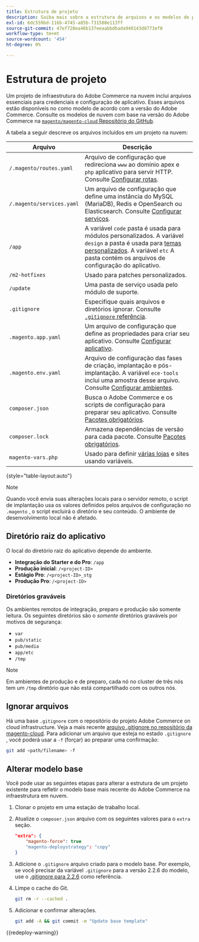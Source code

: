 ```yaml
---
title: Estrutura de projeto
description: Saiba mais sobre a estrutura de arquivos e os modelos de projeto do Adobe Commerce na infraestrutura em nuvem.
exl-id: 6dc559bd-116b-4745-a85b-731508e113ff
source-git-commit: 47ef728ea46b137eeaabbdbada940143d8773ef0
workflow-type: tm+mt
source-wordcount: '454'
ht-degree: 0%

---
```


# Estrutura de projeto

Um projeto de infraestrutura do Adobe Commerce na nuvem inclui arquivos essenciais para credenciais e configuração de aplicativo. Esses arquivos estão disponíveis no como modelo de acordo com a versão do Adobe Commerce. Consulte os modelos de nuvem com base na versão do Adobe Commerce na [`magento/magento-cloud` Repositório do GitHub](https://github.com/magento/magento-cloud).

A tabela a seguir descreve os arquivos incluídos em um projeto na nuvem:

| Arquivo | Descrição |
| ------------------------- | ------------ |
| `/.magento/routes.yaml` | Arquivo de configuração que redireciona `www` ao domínio apex e `php` aplicativo para servir HTTP. Consulte [Configurar rotas](../routes/routes-yaml.md). |
| `/.magento/services.yaml` | Um arquivo de configuração que define uma instância do MySQL (MariaDB), Redis e OpenSearch ou Elasticsearch. Consulte [Configurar serviços](../services/services-yaml.md). |
| `/app` | A variável `code` pasta é usada para módulos personalizados. A variável `design` a pasta é usada para [temas personalizados](../store/custom-theme.md). A variável `etc` A pasta contém os arquivos de configuração do aplicativo. |
| `/m2-hotfixes` | Usado para patches personalizados. |
| `/update` | Uma pasta de serviço usada pelo módulo de suporte. |
| `.gitignore` | Especifique quais arquivos e diretórios ignorar. Consulte [`.gitignore` referência](#ignoring-files). |
| `.magento.app.yaml` | Um arquivo de configuração que define as propriedades para criar seu aplicativo. Consulte [Configurar aplicativo](../application/configure-app-yaml.md). |
| `.magento.env.yaml` | Arquivo de configuração das fases de criação, implantação e pós-implantação. A variável `ece-tools` inclui uma amostra desse arquivo. Consulte [Configurar ambientes](../environment/configure-env-yaml.md). |
| `composer.json` | Busca o Adobe Commerce e os scripts de configuração para preparar seu aplicativo. Consulte [Pacotes obrigatórios](../development/overview.md#required-packages). |
| `composer.lock` | Armazena dependências de versão para cada pacote. Consulte [Pacotes obrigatórios](../development/overview.md#required-packages). |
| `magento-vars.php` | Usado para definir [várias lojas](../store/multiple-sites.md) e sites usando variáveis. |

{style="table-layout:auto"}

>[!NOTE]
>
>Quando você envia suas alterações locais para o servidor remoto, o script de implantação usa os valores definidos pelos arquivos de configuração no `.magento` , o script excluirá o diretório e seu conteúdo. O ambiente de desenvolvimento local não é afetado.

## Diretório raiz do aplicativo

O local do diretório raiz do aplicativo depende do ambiente.

- **Integração do Starter e do Pro**: `/app`
- **Produção inicial**: `/<project-ID>`
- **Estágio Pro**: `/<project-ID>_stg`
- **Produção Pro**: `/<project-ID>`

### Diretórios graváveis

Os ambientes remotos de integração, preparo e produção são somente leitura. Os seguintes diretórios são o *somente* diretórios graváveis por motivos de segurança:

- `var`
- `pub/static`
- `pub/media`
- `app/etc`
- `/tmp`

>[!NOTE]
>
>Em ambientes de produção e de preparo, cada nó no cluster de três nós tem um `/tmp` diretório que não está compartilhado com os outros nós.

## Ignorar arquivos

Há uma base `.gitignore` com o repositório do projeto Adobe Commerce on cloud infrastructure. Veja a mais recente [arquivo .gitignore no repositório da magento-cloud](https://github.com/magento/magento-cloud/blob/master/.gitignore). Para adicionar um arquivo que esteja no estado `.gitignore` , você poderá usar a `-f` (forçar) ao preparar uma confirmação:

```bash
git add <path/filename> -f
```

## Alterar modelo base

Você pode usar as seguintes etapas para alterar a estrutura de um projeto existente para refletir o modelo base mais recente do Adobe Commerce na infraestrutura em nuvem.

1. Clonar o projeto em uma estação de trabalho local.

1. Atualize o `composer.json` arquivo com os seguintes valores para o `extra` seção.

   ```json
   "extra": {
       "magento-force": true
       "magento-deploystrategy": "copy"
   }
   ```

1. Adicione o `.gitignore` arquivo criado para o modelo base. Por exemplo, se você precisar da variável `.gitignore` para a versão 2.2.6 do modelo, use o [.gitignore para 2.2.6](https://github.com/magento/magento-cloud/blob/2.2.6/.gitignore) como referência.

1. Limpe o cache do Git.

   ```bash
   git rm -r --cached .
   ```

1. Adicionar e confirmar alterações.

   ```bash
   git add -A && git commit -m "Update base template"
   ```

{{redeploy-warning}}

